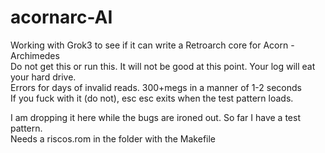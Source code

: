 # acornarc-AI
Working with Grok3 to see if it can write a Retroarch core for Acorn - Archimedes
<BR />
Do not get this or run this. It will not be good at this point. Your log will eat your hard drive. <BR />
Errors for days of invalid reads. 300+megs in a manner of 1-2 seconds<BR />
If you fuck with it (do not), esc esc exits when the test pattern loads.<BR />

I am dropping it here while the bugs are ironed out. So far I have a test pattern.<BR />
Needs a riscos.rom in the folder with the Makefile

